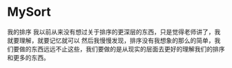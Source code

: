 # MySort
我的排序
我以前从来没有想过关于排序的更深层的东西，只是觉得老师讲了，我就要理解，就要记忆就可以
然后我慢慢发现，排序没有我想象的那么的简单，我们要做的东西远远不止这些，我们要做的是从现实的层面去更好的理解我们的排序和更多的东西。

